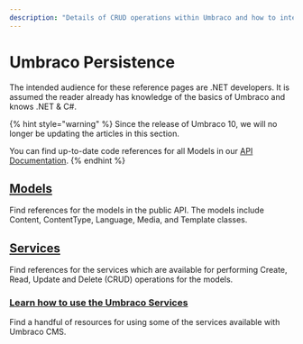 ```yaml
---
description: "Details of CRUD operations within Umbraco and how to interact with the data persisted in the database"
---
```


# Umbraco Persistence

The intended audience for these reference pages are .NET developers. It is assumed the reader already has knowledge of the basics of Umbraco and knows .NET & C#.

{% hint style="warning" %}
Since the release of Umbraco 10, we will no longer be updating the articles in this section.

You can find up-to-date code references for all Models in our [API Documentation](https://apidocs.umbraco.com/v14/csharp/api/Umbraco.Cms.Core.Models.html).
{% endhint %}

## [Models](https://apidocs.umbraco.com/v14/csharp/api/Umbraco.Cms.Core.Models.html)

Find references for the models in the public API. The models include Content, ContentType, Language, Media, and Template classes.

## [Services](https://apidocs.umbraco.com/v14/csharp/api/Umbraco.Cms.Core.Services.html)

Find references for the services which are available for performing Create, Read, Update and Delete (CRUD) operations for the models.

### [Learn how to use the Umbraco Services](using-services/)

Find a handful of resources for using some of the services available with Umbraco CMS.
